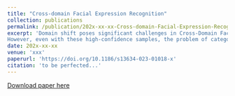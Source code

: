 ```yaml
---
title: "Cross-domain Facial Expression Recognition"
collection: publications
permalink: /publication/202x-xx-xx-Cross-domain-Facial-Expression-Recognition_CD-FER
excerpt: 'Domain shift poses significant challenges in Cross-Domain Facial Expression Recognition (CD-FER) due to the changes in distributions between the source and target domains, including marginal and category distributions. Most existing methods focus on learning domain-invariant features through global feature adaptation, neglecting the potential benefits of transferable local features across different domains. In this study, we propose a Pseudo-Complementary Label Learning (PCLL) module and a Label Reweighting (LR) module to address this issue. Specifically, our approach leverages pseudo-labels and complementary labels to learn domain-invariant global and local features using credibility thresholds, selecting the best classification results to enhance cross-domain facial expression recognition.
However, even with these high-confidence samples, the problem of category distribution differences between the source and target domains persists. To overcome this, we introduce a metric to quantify the learning difficulty of each category and accordingly match label weights to improve the model's classification performance on the target domain dataset. We conduct extensive experiments and analysis on multiple public datasets, including RAF-DB, FER2013, CK+, JAFFE, SFW2.0, and ExpW, to evaluate the performance of the proposed model in CD-FER. Experimental results demonstrate that our approach significantly enhances facial expression recognition accuracy and outperforms existing state-of-the-art methods in terms of performance.'
date: 202x-xx-xx
venue: 'xxx'
paperurl: 'https://doi.org/10.1186/s13634-023-01018-x'
citation: 'to be perfected...'
---
```


[Download paper here](http://15975520159.github.io/files/IntelligentResourceAllocationScheme.pdf)
